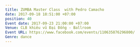 ```yaml
---
title: ZUMBA Master Class  with Pedro Camacho
date: 2017-09-18 18:51:00 +07:00
position: 40
Event date: 2017-09-23 21:00:00 +07:00
Venue: CLB khiêu vũ Đại Đồng - Ballroom
Event URL: https://www.facebook.com/events/110635876296800/
Genre: dance
---
```


